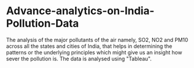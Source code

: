 # Advance-analytics-on-India-Pollution-Data
The analysis of the major pollutants of the air namely, SO2, NO2 and PM10 across all the states and cities of India, that helps in determining the patterns or the underlying principles which might give us an insight how sever the pollution is. The data is analysed using "Tableau".
